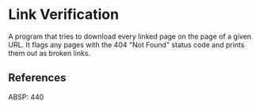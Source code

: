 # Link Verification

A program that tries to download every linked page on the page of a given URL.  It flags any pages with the 404 "Not Found" status code and prints them out as broken links.

## References

ABSP:  440